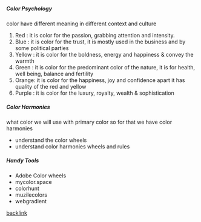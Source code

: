 ##### Color Psychology

  color have different meaning in different context and culture

 1. Red : it is color for the passion, grabbing attention and intensity.
 2. Blue : it is color for the trust, it is mostly used in the business and by some political parties
 3. Yellow : it is color for the boldness, energy and happiness & convey the warmth
 4. Green : it is color for the predominant color of the nature, it is for health, well being, balance and fertility
 5. Orange: it is color for the happiness, joy and confidence apart it has quality of the red and yellow 
 6. Purple : it is color for the luxury, royalty, wealth & sophistication 

##### Color Harmonies

   what color we will use with primary color so for that we have color harmonies

   - understand the color wheels
   - understand color harmonies wheels and rules

##### Handy Tools

- Adobe Color wheels
- mycolor.space
- colorhunt
- muzilecolors
- webgradient


[backlink](./Web-Design.md)